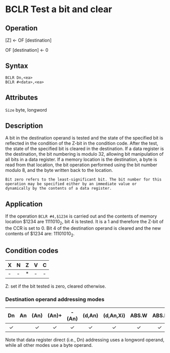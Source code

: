 # BCLR Test a bit and clear

## Operation
[Z] ← <bit number> OF [destination]

<bit number> OF [destination] ← 0

## Syntax
```assembly
BCLR Dn,<ea>
BCLR #<data>,<ea>
```

## Attributes
`Size` byte, longword

## Description
A bit in the destination operand is tested and the state of the
specified bit is reflected in the condition of the Z-bit in the
condition code. After the test, the state of the specified bit is
cleared in the destination. If a data register is the destination, the
bit numbering is modulo 32, allowing bit manipulation of all bits
in a data register. If a memory location is the destination, a byte
is read from that location, the bit operation performed using the
bit number modulo 8, and the byte written back to the location.


```
Bit zero refers to the least-significant bit. The bit number for this
operation may be specified either by an immediate value or
dynamically by the contents of a data register.
```

## Application
If the operation `BCLR #4,$1234` is carried out and the contents of
memory location $1234 are 1111010<sub>2</sub>, bit 4 is tested. It is a 1 and
therefore the Z-bit of the CCR is set to 0. Bit 4 of the destination
operand is cleared and the new contents of $1234 are: 11101010<sub>2</sub>.

## Condition codes
|X|N|Z|V|C|
|--|--|--|--|--|
|-|-|*|-|-|

Z: set if the bit tested is zero, cleared otherwise.

### Destination operand addressing modes
|Dn|An|(An)|(An)+|-(An)|(d,An)|(d,An,Xi)|ABS.W|ABS.L|(d,PC)|(d,PC,Xn)|imm|
|:-:|:-:|:-:|:-:|:-:|:-:|:-:|:-:|:-:|:-:|:-:|:-:|
|✓||✓|✓|✓|✓|✓|✓|✓||||

Note that data register direct (i.e., Dn) addressing uses a longword
operand, while all other modes use a byte operand.
